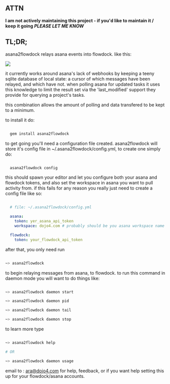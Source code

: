 ATTN
----

<b> I am not actively maintaining this project - if you'd like to maintain it / keep it going *PLEASE LET ME KNOW*</b>


TL;DR;
-----

asana2flowdock relays asana events into flowdock.  like this:


  ![](https://s3.amazonaws.com/ss.dojo4.com/RTbL2P5VyYOWhnhDoKsfG.png)


it currently works around asana's lack of webhooks by keeping a teeny sqlite
database of local state: a cursor of which messages have been relayed, and
which have not.  when polling asana for updated tasks it uses this knowledge
to limit the result set via the 'last_modified' support they provide for
querying a project's tasks.

this combination allows the amount of polling and data transfered to be kept
to a minimum.

to install it do:


```bash

  gem install asana2flowdock


```

to get going you'll need a configuration file created.  asana2flowdock will
store it's config file in ~/.asana2flowdock/config.yml, to create one simply
do:


```bash

  asana2flowdock config


```

this should spawn your editor and let you configure both your asana and
flowdock tokens, and also set the workspace in asana you want to pull activity
from.  if this fails for any reason you really just need to create a config
file like so:


```yaml

  # file: ~/.asana2flowdock/config.yml

  asana:
    token: yer_asana_api_token 
    workspace: dojo4.com # probably should be you asana workspace name ;-)

  flowdock:
    token: your_flowdock_api_token


```

after that, you only need run


```bash

~> asana2flowdock


```

to begin relaying messages from asana, to flowdock.  to run this command in
daemon mode you will want to do things like:

```bash

~> asana2flowdock daemon start

~> asana2flowdock daemon pid

~> asana2flowdock daemon tail

~> asana2flowdock daemon stop

```

to learn more type

```bash

~> asana2flowdock help

# OR

~> asana2flowdock daemon usage


```

email to : ara@dojo4.com for help, feedback, or if you want help setting this
up for your flowdock/asana accounts.
